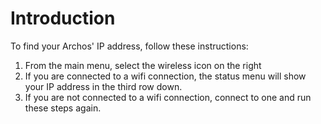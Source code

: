 # Introduction #

To find your Archos' IP address, follow these instructions:

  1. From the main menu, select the wireless icon on the right
  1. If you are connected to a wifi connection, the status menu will show your IP address in the third row down.
  1. If you are not connected to a wifi connection, connect to one and run these steps again.